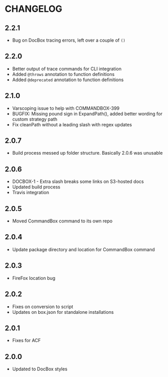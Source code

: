 CHANGELOG
=========

## 2.2.1
* Bug on DocBox tracing errors, left over a couple of `()`

## 2.2.0
* Better output of trace commands for CLI integration
* Added `@throws` annotation to function definitions
* Added `@deprecated` annotation to function definitions
## 2.1.0
* Varscoping issue to help with COMMANDBOX-399
* BUGFIX: Missing pound sign in ExpandPath(), added better wording for custom strategy path
* Fix cleanPath without a leading slash with regex updates

## 2.0.7
* Build process messed up folder structure. Basically 2.0.6 was unusable

## 2.0.6
* DOCBOX-1 - Extra slash breaks some links on S3-hosted docs
* Updated build process
* Travis integration

## 2.0.5
* Moved CommandBox command to its own repo

## 2.0.4
* Update package directory and location for CommandBox command

## 2.0.3
* FireFox location bug

## 2.0.2
* Fixes on conversion to script
* Updates on box.json for standalone installations

## 2.0.1 
* Fixes for ACF

## 2.0.0
* Updated to DocBox styles